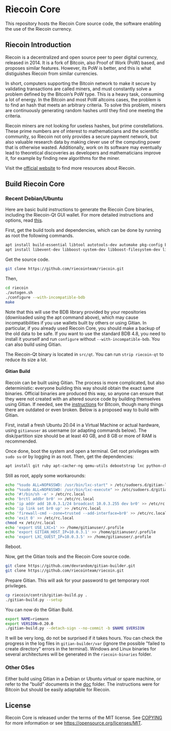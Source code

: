 # Riecoin Core

This repository hosts the Riecoin Core source code, the software enabling the use of the Riecoin currency.

## Riecoin Introduction

Riecoin is a decentralized and open source peer to peer digital currency, released in 2014. It is a fork of Bitcoin, also Proof of Work (PoW) based, and proposes similar features. However, its PoW is better, and this is what distiguishes Riecoin from similar currencies.

In short, computers supporting the Bitcoin network to make it secure by validating transactions are called miners, and must constantly solve a problem defined by the Bitcoin’s PoW type. This is a heavy task, consuming a lot of energy. In the Bitcoin and most PoW altcoins cases, the problem is to find an hash that meets an arbitrary criteria. To solve this problem, miners are continuously generating random hashes until they find one meeting the criteria.

Riecoin miners are not looking for useless hashes, but prime constellations. These prime numbers are of interest to mathematicians and the scientific community, so Riecoin not only provides a secure payment network, but also valuable research data by making clever use of the computing power that is otherwise wasted. Additionally, work on its software may eventually lead to theoretical discoveries as developers and mathematicians improve it, for example by finding new algorithms for the miner.

Visit the [official website](https://riecoin.dev/) to find more resources about Riecoin.

## Build Riecoin Core

### Recent Debian/Ubuntu

Here are basic build instructions to generate the Riecoin Core binaries, including the Riecoin-Qt GUI wallet. For more detailed instructions and options, read [this](doc/build-unix.md).

First, get the build tools and dependencies, which can be done by running as root the following commands.

```bash
apt install build-essential libtool autotools-dev automake pkg-config bsdmainutils python3
apt install libevent-dev libboost-system-dev libboost-filesystem-dev libboost-test-dev libboost-thread-dev libdb-dev libdb++-dev libminiupnpc-dev libqt5gui5 libqt5core5a libqt5dbus5 qttools5-dev qttools5-dev-tools libgmp-dev
```

Get the source code.

```bash
git clone https://github.com/riecointeam/riecoin.git
```

Then,

```bash
cd riecoin
./autogen.sh
./configure --with-incompatible-bdb
make
```

Note that this will use the BDB library provided by your repositories (downloaded using the apt command above), which may cause incompatibilities if you use wallets built by others or using Gitian. In particular, if you already used Riecoin Core, you should make a backup of the old data to be safe. If you want to use the standard BDB 4.8, you need to install it yourself and run `configure` without `--with-incompatible-bdb`. You can also build using Gitian.

The Riecoin-Qt binary is located in `src/qt`. You can run `strip riecoin-qt` to reduce its size a lot.

#### Gitian Build

Riecoin can be built using Gitian. The process is more complicated, but also deterministic: everyone building this way should obtain the exact same binaries. Official binaries are produced this way, so anyone can ensure that they were not created with an altered source code by building themselves using Gitian. If needed, see the [instructions](https://github.com/bitcoin-core/docs/blob/master/gitian-building.md) for Bitcoin, though many things there are outdated or even broken. Below is a proposed way to build with Gitian.

First, install a fresh Ubuntu 20.04 in a Virtual Machine or actual hardware, using `gitianuser` as username (or adapting commands below). The disk/partition size should be at least 40 GB, and 8 GB or more of RAM is recommended.

Once done, boot the system and open a terminal. Get root privileges with `sudo su` or by logging in as root. Then, get the dependencies:

```bash
apt install git ruby apt-cacher-ng qemu-utils debootstrap lxc python-cheetah parted kpartx bridge-utils make curl firewalld
```

Still as root, apply some workarounds:

```bash
echo "%sudo ALL=NOPASSWD: /usr/bin/lxc-start" > /etc/sudoers.d/gitian-lxc
echo "%sudo ALL=NOPASSWD: /usr/bin/lxc-execute" >> /etc/sudoers.d/gitian-lxc
echo '#!/bin/sh -e' > /etc/rc.local
echo 'brctl addbr br0' >> /etc/rc.local
echo 'ip addr add 10.0.3.1/24 broadcast 10.0.3.255 dev br0' >> /etc/rc.local
echo 'ip link set br0 up' >> /etc/rc.local
echo 'firewall-cmd --zone=trusted --add-interface=br0' >> /etc/rc.local
echo 'exit 0' >> /etc/rc.local
chmod +x /etc/rc.local
echo 'export USE_LXC=1' >> /home/gitianuser/.profile
echo 'export GITIAN_HOST_IP=10.0.3.1' >> /home/gitianuser/.profile
echo 'export LXC_GUEST_IP=10.0.3.5' >> /home/gitianuser/.profile
```

Reboot.

Now, get the Gitian tools and the Riecoin Core source code.

```bash
git clone https://github.com/devrandom/gitian-builder.git
git clone https://github.com/riecointeam/riecoin.git
```

Prepare Gitian. This will ask for your password to get temporary root privileges.

```bash
cp riecoin/contrib/gitian-build.py .
./gitian-build.py --setup
```

You can now do the Gitian Build.

```bash
export NAME=riemann
export VERSION=0.20.0
./gitian-build.py --detach-sign --no-commit -b $NAME $VERSION
```

It will be very long, do not be surprised if it takes hours. You can check the progress in the log files in `gitian-builder/var` (ignore the possible "failed to create directory" errors in the terminal). Windows and Linux binaries for several architectures will be generated in the `riecoin-binaries` folder.

### Other OSes

Either build using Gitian in a Debian or Ubuntu virtual or spare machine, or refer to the "build" documents in the [doc](doc) folder. The instructions were for Bitcoin but should be easily adaptable for Riecoin.

## License

Riecoin Core is released under the terms of the MIT license. See [COPYING](COPYING) for more information or see https://opensource.org/licenses/MIT.